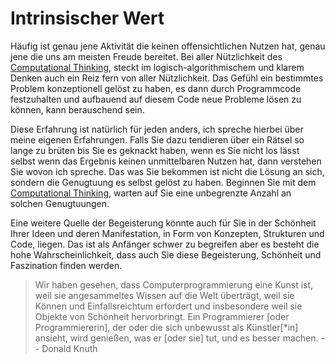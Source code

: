 # Intrinsischer Wert

Häufig ist genau jene Aktivität die keinen offensichtlichen Nutzen hat, genau jene die uns am meisten Freude bereitet.
Bei aller Nützlichkeit des [Computational Thinking](sec-what-is-ct), steckt im logisch-algorithmischem und klarem Denken auch ein Reiz fern von aller Nützlichkeit.
Das Gefühl ein bestimmtes Problem konzeptionell gelöst zu haben, es dann durch Programmcode festzuhalten und aufbauend auf diesem Code neue Probleme lösen zu können, kann berauschend sein.

Diese Erfahrung ist natürlich für jeden anders, ich spreche hierbei über meine eigenen Erfahrungen.
Falls Sie dazu tendieren über ein Rätsel so lange zu brüten bis Sie es geknackt haben,
wenn es Sie nicht los lässt selbst wenn das Ergebnis keinen unmittelbaren Nutzen hat, dann verstehen Sie wovon ich spreche.
Das was Sie bekommen ist nicht die Lösung an sich, sondern die Genugtuung es selbst gelöst zu haben.
Beginnen Sie mit dem [Computational Thinking](sec-what-is-ct), warten auf Sie eine unbegrenzte Anzahl an solchen Genugtuungen.

Eine weitere Quelle der Begeisterung könnte auch für Sie in der Schönheit Ihrer Ideen und deren Manifestation, in Form von Konzepten, Strukturen und Code, liegen.
Das ist als Anfänger schwer zu begreifen aber es besteht die hohe Wahrscheinlichkeit, dass auch Sie diese Begeisterung, Schönheit und Faszination finden werden.

>Wir haben gesehen, dass Computerprogrammierung eine Kunst ist, weil sie angesammeltes Wissen auf die Welt überträgt, weil sie Können und Einfallsreichtum erfordert und insbesondere weil sie Objekte von Schönheit hervorbringt. Ein Programmierer [oder Programmiererin], der oder die sich unbewusst als Künstler[\*in] ansieht, wird genießen, was er [oder sie] tut, und es besser machen. -- Donald Knuth